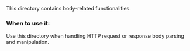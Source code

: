 This directory contains body-related functionalities.

### When to use it:
Use this directory when handling HTTP request or response body parsing and manipulation.